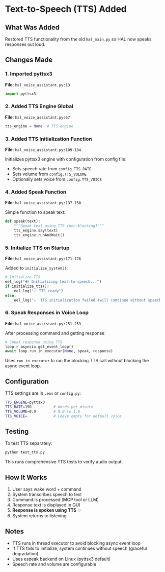 # Text-to-Speech (TTS) Added

## What Was Added

Restored TTS functionality from the old `hal_main.py` so HAL now speaks responses out loud.

## Changes Made

### 1. Imported pyttsx3
**File**: `hal_voice_assistant.py:13`
```python
import pyttsx3
```

### 2. Added TTS Engine Global
**File**: `hal_voice_assistant.py:67`
```python
tts_engine = None  # TTS engine
```

### 3. Added TTS Initialization Function
**File**: `hal_voice_assistant.py:109-134`

Initializes pyttsx3 engine with configuration from config file:
- Sets speech rate from `config.TTS_RATE`
- Sets volume from `config.TTS_VOLUME`
- Optionally sets voice from `config.TTS_VOICE`

### 4. Added Speak Function
**File**: `hal_voice_assistant.py:137-150`

Simple function to speak text:
```python
def speak(text):
    """Speak text using TTS (non-blocking)"""
    tts_engine.say(text)
    tts_engine.runAndWait()
```

### 5. Initialize TTS on Startup
**File**: `hal_voice_assistant.py:171-176`

Added to `initialize_system()`:
```python
# Initialize TTS
eel_log("🔊 Initializing text-to-speech...")
if initialize_tts():
    eel_log("✅ TTS ready")
else:
    eel_log("⚠️  TTS initialization failed (will continue without speech)")
```

### 6. Speak Responses in Voice Loop
**File**: `hal_voice_assistant.py:251-253`

After processing command and getting response:
```python
# Speak response using TTS
loop = asyncio.get_event_loop()
await loop.run_in_executor(None, speak, response)
```

Uses `run_in_executor` to run the blocking TTS call without blocking the async event loop.

## Configuration

TTS settings are in `.env` or `config.py`:

```bash
TTS_ENGINE=pyttsx3
TTS_RATE=150          # Words per minute
TTS_VOLUME=0.9        # 0.0 to 1.0
TTS_VOICE=            # Leave empty for default voice
```

## Testing

To test TTS separately:
```bash
python test_tts.py
```

This runs comprehensive TTS tests to verify audio output.

## How It Works

1. User says wake word + command
2. System transcribes speech to text
3. Command is processed (MCP tool or LLM)
4. Response text is displayed in GUI
5. **Response is spoken using TTS** ✨
6. System returns to listening

## Notes

- TTS runs in thread executor to avoid blocking async event loop
- If TTS fails to initialize, system continues without speech (graceful degradation)
- Uses espeak backend on Linux (pyttsx3 default)
- Speech rate and volume are configurable
